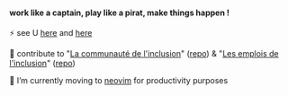 #### work like a captain, play like a pirat, make things happen !

⚡ see U [here](https://vincentporte.gitlab.io/) and [here](https://www.neuralia.co)

🦺 contribute to "[La communauté de l'inclusion](https://communaute.inclusion.beta.gouv.fr/)" ([repo](https://github.com/betagouv/itou-communaute-django)) & "[Les emplois de l'inclusion](https://emplois.inclusion.beta.gouv.fr/)" ([repo](https://github.com/betagouv/itou))

🌱 I’m currently moving to [neovim](https://neovim.io/) for productivity purposes 

<!--
**vincentporte/vincentporte** is a ✨ _special_ ✨ repository because its `README.md` (this file) appears on your GitHub profile.

Here are some ideas to get you started:

- 🔭 I’m currently working on ...
- 🌱 I’m currently learning ...
- 👯 I’m looking to collaborate on ...
- 🤔 I’m looking for help with ...
- 💬 Ask me about ...
- 📫 How to reach me: ...
- 😄 Pronouns: ...
- ⚡ Fun fact: ...
-->
